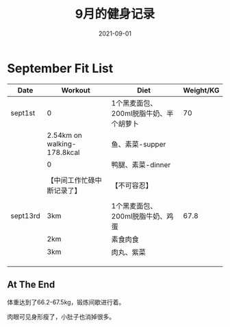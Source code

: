 ﻿---
layout: post
title: 9月的健身记录
date: 2021-09-01
tags: 健身

---


# September Fit List

| Date     | Workout                     | Diet                                   | Weight/KG |
| -------- | --------------------------- | -------------------------------------- | --------- |
| sept1st  | 0                           | 1个黑麦面包、200ml脱脂牛奶、半个胡萝卜 | 70        |
|          | 2.54km on walking-178.8kcal | 鱼、素菜-supper                        |           |
|          | 0                           | 鸭腿、素菜-dinner                      |           |
|          |                             |                                        |           |
|          | 【中间工作忙碌中断记录了】  | 【不可容忍】                           |           |
|          |                             |                                        |           |
| sept13rd | 3km                         | 1个黑麦面包、200ml脱脂牛奶、鸡蛋       | 67.8      |
|          | 2km                         | 素食肉食                               |           |
|          | 3km                         | 肉丸、紫菜                             |           |
|          |                             |                                        |           |
|          |                             |                                        |           |
|          |                             |                                        |           |

## At The End

体重达到了66.2-67.5kg，锻炼间歇进行着。

肉眼可见身形瘦了，小肚子也消掉很多。
